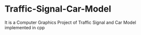 # Traffic-Signal-Car-Model
 It is a Computer Graphics Project of Traffic Signal and Car Model implemented in cpp
